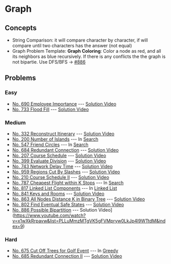 # Graph

## Concepts
* String Comparison: it will compare character by character, if will compare until two characters has the answer (not equal)
* Graph Problem Template: **Graph Coloring**: Color a node as red, and all its neighbors as blue recursively. If there is any conflicts the the graph is not bipartie. Use DFS/BFS -> [#886](./886_PossibleBipartition.py)

## Problems

### Easy

* [No. 690 Employee Importance](./690_EmployeeImportance.py) --- [Solution Video](https://www.youtube.com/watch?v=kK9TBtQBmCg&list=PLLuMmzMTgVK5gFVMpryw0LkJp4l9WTtdM&index=29)
* [No. 733 Flood Fill](./733_FloodFill.py) --- [Solution Video](https://www.youtube.com/watch?v=ln_mc5LtL5M&list=PLLuMmzMTgVK5gFVMpryw0LkJp4l9WTtdM&index=26)

### Medium

* [No. 332 Reconstruct Itinerary](./332_ReconstructItinerary.py) --- [Solution Video](https://www.youtube.com/watch?v=4udFSOWQpdg&list=PLLuMmzMTgVK5gFVMpryw0LkJp4l9WTtdM&index=35)
* [No. 200 Number of Islands](../Search/200_NumberOfIslands.py) --- In [Search](../Search)
* [No. 547 Friend Circles](../Search/547_FriendCircles.py) --- In [Search](../Search)
* [No. 684 Redundant Connection](./684_RedundantConnection.py) --- [Solution Video](https://www.youtube.com/watch?v=4hJ721ce010&list=PLLuMmzMTgVK5gFVMpryw0LkJp4l9WTtdM&index=30)
* [No. 207 Course Schedule](./207_CourseSchedule.py) --- [Solution Video](https://www.youtube.com/watch?v=M6SBePBMznU&list=PLLuMmzMTgVK5gFVMpryw0LkJp4l9WTtdM&index=27)
* [No. 399 Evaluate Division](./399_EvaluateDivision.py) --- [Solution Video](https://www.youtube.com/watch?v=M6SBePBMznU&list=PLLuMmzMTgVK5gFVMpryw0LkJp4l9WTtdM&index=25)
* [No. 743 Network Delay Time](./743_NetworkDelayTime.py) --- [Solution Video](https://www.youtube.com/watch?v=M6SBePBMznU&list=PLLuMmzMTgVK5gFVMpryw0LkJp4l9WTtdM&index=24)
* [No. 959 Regions Cut By Slashes](./959_RegionsCutBySlashes.py)  --- [Solution Video](https://www.youtube.com/watch?v=n3s9Q7GtfB4&list=PLLuMmzMTgVK5gFVMpryw0LkJp4l9WTtdM&index=5)
* [No. 210 Course Schedule II](./210_CourseScheduleII.py) --- [Solution Video](https://www.youtube.com/watch?v=x1wXkRrpavw&list=PLLuMmzMTgVK5gFVMpryw0LkJp4l9WTtdM&index=21)
* [No. 787 Cheapest Flight within K Stops](../Search/787_CheapestFlightKStops.py) --- In [Search](../Search)
* [No. 817 Linked List Components](../LinkedList/817_LinkedListComponents.py) --- In [Linked List](../LinkedList)
* [No. 841 Keys and Rooms](./841_KeysAndRooms.py) --- [Solution Video](https://www.youtube.com/watch?v=x1wXkRrpavw&list=PLLuMmzMTgVK5gFVMpryw0LkJp4l9WTtdM&index=14)
* [No. 863 All Nodes Distance K in Binary Tree](./863_AllNodesDistanceKInBinaryTree.py) --- [Solution Video](https://www.youtube.com/watch?v=x1wXkRrpavw&list=PLLuMmzMTgVK5gFVMpryw0LkJp4l9WTtdM&index=12)
* [No. 802 Find Eventual Safe States](./802_FindEventualSafeState.py) --- [Solution Video](https://www.youtube.com/watch?v=x1wXkRrpavw&list=PLLuMmzMTgVK5gFVMpryw0LkJp4l9WTtdM&index=19)
* [No. 886 Possible Bipartition](./886_PossibleBipartition.py) --- Solution Video](https://www.youtube.com/watch?v=x1wXkRrpavw&list=PLLuMmzMTgVK5gFVMpryw0LkJp4l9WTtdM&index=9)

### Hard

* [No. 675 Cut Off Trees for Golf Event](../Greedy/675_CutOffTrees.py) --- In [Greedy](../Greedy)
* [No. 685 Redundant Connection II](./685_RedundantConnectionII.py) --- [Solution Video](https://www.youtube.com/watch?v=lnmJT5b4NlM&list=PLLuMmzMTgVK5gFVMpryw0LkJp4l9WTtdM&index=29)
